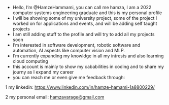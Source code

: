 - Hello, I’m @HamzeHammami, you can call me hamza, I am a 2022 computer systems engineering graduate and this is my personal profile 
- I will be showing some of my university project, some of the project I worked on for applications and events, and will be adding self taught projects  
- I am still adding stuff to the profile and will try to add all my projects soon
- I’m interested in software development, robotic software and automation, AI aspects like computer vision and MLP.   
- I’m currently expanding my knowldge in all my intrests and also learning cloud computing  
- this account is mainly to show my cababilities in coding and to share my journy as I expand my career 
- you can reach me or even give me feedback through: 
 
1 my linkedin: https://www.linkedin.com/in/hamze-hamami-1a8800229/

2 my personal email: hamzavarage@gmail.com 

 
<!---
HamzeHammami/HamzeHammami is a ✨ special ✨ repository because its `README.md` (this file) appears on your GitHub profile.
You can click the Preview link to take a look at your changes.
--->
